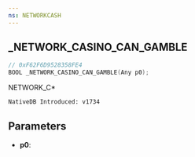 ```yaml
---
ns: NETWORKCASH
---
```

## _NETWORK_CASINO_CAN_GAMBLE

```c
// 0xF62F6D9528358FE4
BOOL _NETWORK_CASINO_CAN_GAMBLE(Any p0);
```

NETWORK_C*

```
NativeDB Introduced: v1734
```

## Parameters
* **p0**:
